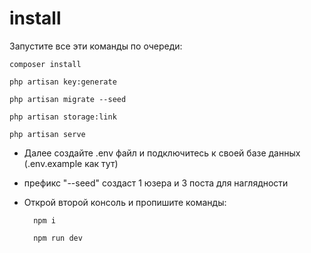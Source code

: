 # install

Запустите все эти команды по очереди:

    composer install

    php artisan key:generate

    php artisan migrate --seed

    php artisan storage:link

    php artisan serve


- Далее создайте .env файл и подключитесь к своей базе данных (.env.example как тут)

- префикс "--seed" создаст 1 юзера и 3 поста для наглядности

- Открой второй консоль и пропишите команды:


        npm i
  
        npm run dev
